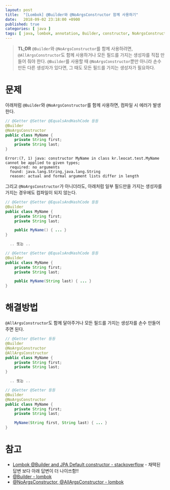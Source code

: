 ```yaml
---
layout: post
title:  "[Lombok] @Builder와 @NoArgsConstructor 함께 사용하기"
date:   2018-09-02 23:18:00 +0900
published: true
categories: [ java ]
tags: [ java, lombok, annotation, Builder, constructor, NoArgsConstructor, AllArgsConstructor ]
---
```


> **TL;DR** `@Builder`와 `@NoArgsConstructor`를 함께 사용하려면, `@AllArgsConstructor`도 함께 사용하거나 모든 필드를 가지는 생성자를 직접 만들어 줘야 한다. `@Builder`를 사용할 때 `@NoArgsConstructor`뿐만 아니라 손수 만든 다른 생성자가 있다면, 그 때도 모든 필드를 가지는 생성자가 필요하다.


# 문제

아래처럼 `@Builder`와 `@NoArgsConstructor`를 함께 사용하면, 컴파일 시 에러가 발생한다.

```java
// @Getter @Setter @EqualsAndHashCode 등등
@Builder
@NoArgsConstructor
public class MyName {
    private String first;
    private String last;
}
```

```
Error:(7, 1) java: constructor MyName in class kr.leocat.test.MyName cannot be applied to given types;
  required: no arguments
  found: java.lang.String,java.lang.String
  reason: actual and formal argument lists differ in length
```

그리고 `@NoArgsConstructor`가 아니더라도, 아래처럼 일부 필드만을 가지는 생성자를 가지는 경우에도 컴파일이 되지 않는다.

```java
// @Getter @Setter @EqualsAndHashCode 등등
@Builder
public class MyName {
    private String first;
    private String last;

    public MyName() { ... }
}

  .. 또는 ..

// @Getter @Setter @EqualsAndHashCode 등등
@Builder
public class MyName {
    private String first;
    private String last;

    public MyName(String last) { ... }
}
```


# 해결방법

`@AllArgsConstructor`도 함께 달아주거나 모든 필드를 가지는 생성자를 손수 만들어 주면 된다.

```java
// @Getter @Setter 등등
@Builder
@NoArgsConstructor
@AllArgsConstructor
public class MyName {
    private String first;
    private String last;
}

  .. 또는 ..

// @Getter @Setter 등등
@Builder
@NoArgsConstructor
public class MyName {
    private String first;
    private String last;

    MyName(String first, String last) { ... }
}
```


# 참고

- [Lombok @Builder and JPA Default constructor - stackoverflow](https://stackoverflow.com/questions/34241718/lombok-builder-and-jpa-default-constructor/35602246#35602246) - 채택된 답변 보다 아래 답변이 더 나이쓰함!!
- [@Builder - lombok](https://projectlombok.org/features/Builder)
- [@NoArgsConstructor, @AllArgsConstructor - lombok](https://projectlombok.org/features/constructor)
